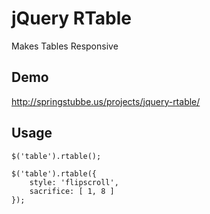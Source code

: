 jQuery RTable
=====================

Makes Tables Responsive

## Demo
http://springstubbe.us/projects/jquery-rtable/

## Usage
```
$('table').rtable();
```
```
$('table').rtable({
    style: 'flipscroll',
    sacrifice: [ 1, 8 ]
});
```
